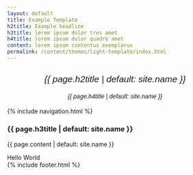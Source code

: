 ```yaml
---
layout: default
title: Example Template
h2title: Example headline
h3title: lorem ipsum dolor tres amet
h4title: lorem ipsum dolor quadro amet 
content: lorem ipsum contentus exemplarus
permalink: /content/themes/light-template/index.html
---
```

<!DOCTYPE html>
<html>
<head>
<title>{{ page.title | default: site.name }}</title>
<meta name="viewport" content="width=device-width, initial-scale=1.0">
<link rel="stylesheet" href="https://template.pc-cdn.de/assets/fontawesome/v5.0.13/all.css">
<link rel="stylesheet" href="https://template.pc-cdn.de/content/themes/light-template/style.css">

</head>
<body>

<div class="header">
  <h2 style="text-align:center;"><i style="font-family:Verdana,sans-serif;font-weight:150; ">{{ page.h2title | default: site.name }}</i></h2>
  <h4 style="text-align:center;"><i style="font-family:Arial,sans-serif;font-weight:50; ">{{ page.h4title | default: site.name }}</i></h4>
</div>

<div class="row">
  <div class="col-3 col-s-3 menu">
{% include navigation.html %}
  </div>

  <div class="col-6 col-s-9">
    <h3>{{ page.h3title | default: site.name }}</h3>
    <p>{{ page.content | default: site.name }}</p>
  </div>

  <div class="col-3 col-s-12">
    <div class="aside">
      Hello World 
    </div>
  </div>
</div>

<div class="footer">
  {% include footer.html %}
</div>

</body>
</html>
